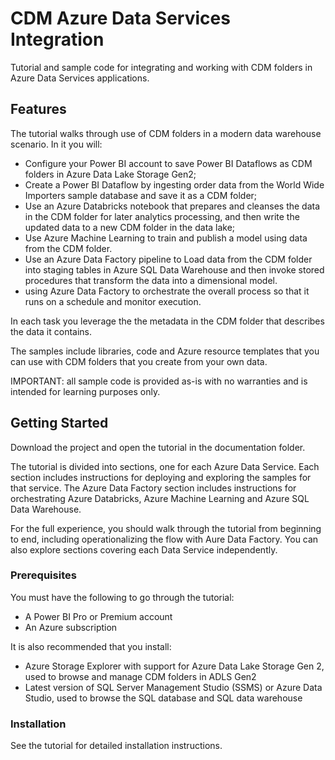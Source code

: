 # CDM Azure Data Services Integration

Tutorial and sample code for integrating and working with CDM folders in Azure Data Services applications.

## Features

The tutorial walks through use of CDM folders in a modern data warehouse scenario.  In it you will:
- Configure your Power BI account to save Power BI Dataflows as CDM folders in Azure Data Lake Storage Gen2;  
- Create a Power BI Dataflow by ingesting order data from the World Wide Importers sample database and save it as a CDM folder;
- Use an Azure Databricks notebook that prepares and cleanses the data in the CDM folder for later analytics processing, and then write the updated data to a new CDM folder in the data lake;
- Use Azure Machine Learning to train and publish a model using data from the CDM folder.
- Use an Azure Data Factory pipeline to Load data from the CDM folder into staging tables in Azure SQL Data Warehouse and then invoke stored procedures that transform the data into a dimensional model.
- using Azure Data Factory to orchestrate the overall process so that it runs on a schedule and monitor execution.

In each task you leverage the the metadata in the CDM folder that describes the data it contains.  

The samples include libraries, code and Azure resource templates that you can use with CDM folders that you create from your own data.

IMPORTANT: all sample code is provided as-is with no warranties and is intended for learning purposes only.

## Getting Started

Download the project and open the tutorial in the documentation folder.


The tutorial is divided into sections, one for each Azure Data Service.  Each section includes instructions for deploying and exploring the samples for that service. The Azure Data Factory section includes instructions for orchestrating Azure Databricks, Azure Machine Learning and Azure SQL Data Warehouse.    

For the full experience, you should walk through the tutorial from beginning to end, including operationalizing the flow with Aure Data Factory. You can also explore sections covering each Data Service independently.   

### Prerequisites
You must have the following to go through the tutorial: 
- A Power BI Pro or Premium account
- An Azure subscription

It is also recommended that you install:
- Azure Storage Explorer with support for Azure Data Lake Storage Gen 2, used to browse and manage CDM folders in ADLS Gen2
- Latest version of SQL Server Management Studio (SSMS) or Azure Data Studio, used to browse the SQL database and SQL data warehouse

### Installation
See the tutorial for detailed installation instructions.

